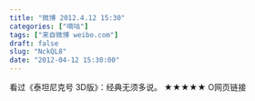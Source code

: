 ```yaml
---
title: "微博 2012.4.12 15:30"
categories: ["嘀咕"]
tags: ["来自微博 weibo.com"]
draft: false
slug: "NckQL8"
date: "2012-04-12 15:30:00"
---
```


<p>看过《泰坦尼克号 3D版》：经典无须多说。 ★★★★★ O网页链接 ​​​​</p>
